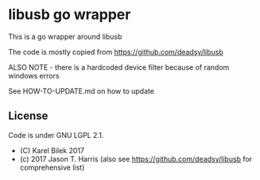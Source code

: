 # libusb go wrapper

This is a go wrapper around libusb

The code is mostly copied from https://github.com/deadsy/libusb

ALSO NOTE - there is a hardcoded device filter because of random windows errors

See HOW-TO-UPDATE.md on how to update

## License

Code is under GNU LGPL 2.1.

* (C) Karel Bilek 2017
* (c) 2017 Jason T. Harris (also see https://github.com/deadsy/libusb for comprehensive list)
